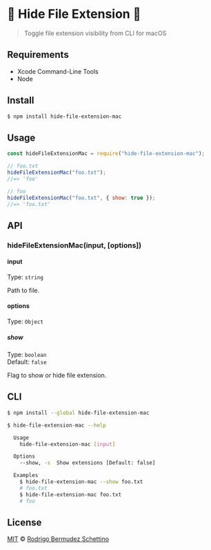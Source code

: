 # 📄 Hide File Extension 🍎

> Toggle file extension visibility from CLI for macOS

## Requirements

- Xcode Command-Line Tools
- Node

## Install

```sh
$ npm install hide-file-extension-mac
```

## Usage

```js
const hideFileExtensionMac = require("hide-file-extension-mac");

// foo.txt
hideFileExtensionMac("foo.txt");
//=> 'foo'

// foo
hideFileExtensionMac("foo.txt", { show: true });
//=> 'foo.txt'
```

## API

### hideFileExtensionMac(input, [options])

#### input

Type: `string`

Path to file.

#### options

Type: `Object`

##### show

Type: `boolean`<br>
Default: `false`

Flag to show or hide file extension.

## CLI

```sh
$ npm install --global hide-file-extension-mac
```

```sh
$ hide-file-extension-mac --help

  Usage
    hide-file-extension-mac [input]

  Options
    --show, -s  Show extensions [Default: false]

  Examples
    $ hide-file-extension-mac --show foo.txt
    # foo.txt
    $ hide-file-extension-mac foo.txt
    # foo
```

## License

[MIT](license) © [Rodrigo Bermudez Schettino](http://rodrigobdz.github.io)

